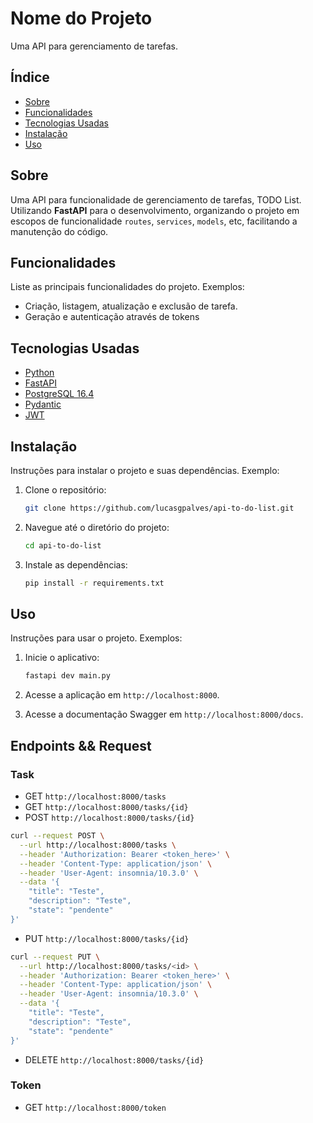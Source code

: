 # Nome do Projeto

Uma API para gerenciamento de tarefas.

## Índice

- [Sobre](#sobre)
- [Funcionalidades](#funcionalidades)
- [Tecnologias Usadas](#tecnologias-usadas)
- [Instalação](#instalacao)
- [Uso](#uso)

## Sobre

Uma API para funcionalidade de gerenciamento de tarefas, TODO List. Utilizando **FastAPI** para o desenvolvimento, organizando o projeto em escopos de funcionalidade `routes`, `services`, `models`, etc, facilitando a manutenção do código.

## Funcionalidades

Liste as principais funcionalidades do projeto. Exemplos:
- Criação, listagem, atualização e exclusão de tarefa.
- Geração e autenticação através de tokens

## Tecnologias Usadas

- [Python](https://www.python.org/)
- [FastAPI](https://fastapi.tiangolo.com/)
- [PostgreSQL 16.4](https://www.postgresql.org/)
- [Pydantic](https://docs.pydantic.dev/latest/)
- [JWT](https://pyjwt.readthedocs.io/en/stable/)

## Instalação

Instruções para instalar o projeto e suas dependências. Exemplo:

1. Clone o repositório:
    ```bash
    git clone https://github.com/lucasgpalves/api-to-do-list.git
    ```

2. Navegue até o diretório do projeto:
    ```bash
    cd api-to-do-list
    ```

3. Instale as dependências:
    ```bash
    pip install -r requirements.txt
    ```

## Uso

Instruções para usar o projeto. Exemplos:

1. Inicie o aplicativo:
    ```bash
    fastapi dev main.py
    ```

2. Acesse a aplicação em `http://localhost:8000`.
3. Acesse a documentação Swagger em `http://localhost:8000/docs`.

## Endpoints && Request

### Task
- GET `http://localhost:8000/tasks`
- GET `http://localhost:8000/tasks/{id}`
- POST `http://localhost:8000/tasks/{id}`
```bash
curl --request POST \
  --url http://localhost:8000/tasks \
  --header 'Authorization: Bearer <token_here>' \
  --header 'Content-Type: application/json' \
  --header 'User-Agent: insomnia/10.3.0' \
  --data '{
	"title": "Teste",
	"description": "Teste",
	"state": "pendente"
}'
```
- PUT `http://localhost:8000/tasks/{id}`
```bash
curl --request PUT \
  --url http://localhost:8000/tasks/<id> \
  --header 'Authorization: Bearer <token_here>' \
  --header 'Content-Type: application/json' \
  --header 'User-Agent: insomnia/10.3.0' \
  --data '{
	"title": "Teste",
	"description": "Teste",
	"state": "pendente"
}'
```
- DELETE `http://localhost:8000/tasks/{id}`

### Token
- GET `http://localhost:8000/token`
